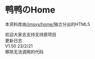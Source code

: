# 鸭鸭のHome
本资料库由[/imsyy/home/](https://github.com/imsyy/home)独立分出的HTML5
<div>欢迎大家去支持支持原项目
  </div>
更新日志
<div>V1.50 23/2/21</div>
<div>移除无法调用的代码</div>
